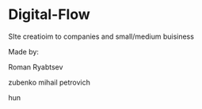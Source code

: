 # Digital-Flow
SIte creatioim to companies and small/medium buisiness 


Made by:

Roman Ryabtsev

zubenko mihail petrovich

hun